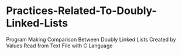 # Practices-Related-To-Doubly-Linked-Lists
Program Making Comparison Between Doubly Linked Lists Created by Values Read from Text File with C Language
